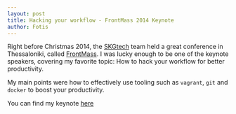 ```yaml
---
layout: post
title: Hacking your workflow - FrontMass 2014 Keynote
author: Fotis
---
```


Right before Christmas 2014, the [SKGtech](http://skgtech.io) team held a great conference in Thessaloniki, called [FrontMass](http://frontmass.org). I was lucky enough to be one of the keynote speakers, covering my favorite topic: How to hack your workflow for better productivity. 

My main points were how to effectively use tooling such as `vagrant`, `git` and `docker` to boost your productivity.

You can find my keynote [here](/frontmass14)

